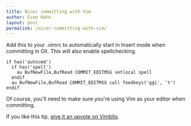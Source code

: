 ```yaml
---
title: Nicer committing with Vim
author: Evan Hahn
layout: post
permalink: /nicer-committing-with-vim/
---
```

Add this to your .vimrc to automatically start in Insert mode when committing in Git. This will also enable spellchecking.

    if has('autocmd')
      if has('spell')
        au BufNewFile,BufRead COMMIT_EDITMSG setlocal spell
      endif
      au BufNewFile,BufRead COMMIT_EDITMSG call feedkeys('ggi', 't')
    endif

Of course, you'll need to make sure you're using Vim as your editor when committing.

If you like this tip, [give it an upvote on Vimbits](http://vimbits.com/bits/391).
